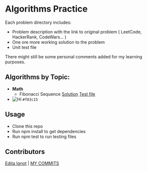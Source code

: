 # Algorithms Practice

Each problem directory includes:
-   Problem description with the link to original problem ( LeetCode, HackerRank, CodeWars... )
-   One ore more working solution to the problem
-   Unit test file

There might still be some personal comments added for my learning purposes. 

## Algorithms by Topic:
- **Math**
    * Fibonacci Sequence [Solution](https://github.com/edignot/algorithm-data-structure-practice/blob/master/src/fibonacci-sequence/fibonacci-sequence.js) [Test file](https://github.com/edignot/algorithm-data-structure-practice/blob/master/src/fibonacci-sequence/fibonacci-sequence.test.js)
- ![Hi](https://via.placeholder.com/15/f03c15/000000?text=+) `#f03c15`
## Usage
-   Clone this repo
-   Run npm install to get dependencies
-   Run npm test to run testing files

## Contributors
[Edita Ignot](https://github.com/edignot) | [MY COMMITS](https://github.com/edignot/algorithms/commits/master?author=edignot&branch=master)
